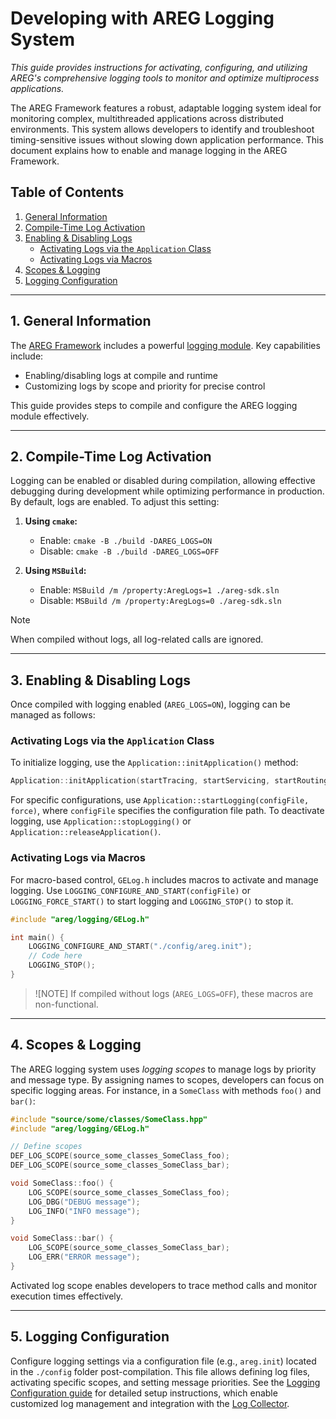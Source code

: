 ﻿# Developing with AREG Logging System

*This guide provides instructions for activating, configuring, and utilizing AREG's comprehensive logging tools to monitor and optimize multiprocess applications.*

The AREG Framework features a robust, adaptable logging system ideal for monitoring complex, multithreaded applications across distributed environments. This system allows developers to identify and troubleshoot timing-sensitive issues without slowing down application performance. This document explains how to enable and manage logging in the AREG Framework.

## Table of Contents

1. [General Information](#1-general-information)
2. [Compile-Time Log Activation](#2-compile-time-log-activation)
3. [Enabling \& Disabling Logs](#3-enabling--disabling-logs)
   - [Activating Logs via the `Application` Class](#activating-logs-via-the-application-class)
   - [Activating Logs via Macros](#activating-logs-via-macros)
4. [Scopes \& Logging](#4-scopes--logging)
5. [Logging Configuration](#5-logging-configuration)

---

## 1. General Information

The [AREG Framework](./../../framework/areg) includes a powerful [logging module](./../../framework/areg/logging). Key capabilities include:
   - Enabling/disabling logs at compile and runtime
   - Customizing logs by scope and priority for precise control

This guide provides steps to compile and configure the AREG logging module effectively.

---

## 2. Compile-Time Log Activation

Logging can be enabled or disabled during compilation, allowing effective debugging during development while optimizing performance in production. By default, logs are enabled. To adjust this setting:

1. **Using `cmake`:**
   - Enable: `cmake -B ./build -DAREG_LOGS=ON`
   - Disable: `cmake -B ./build -DAREG_LOGS=OFF`
   
2. **Using `MSBuild`:**
   - Enable: `MSBuild /m /property:AregLogs=1 ./areg-sdk.sln`
   - Disable: `MSBuild /m /property:AregLogs=0 ./areg-sdk.sln`

> [!NOTE]
> When compiled without logs, all log-related calls are ignored.

---

## 3. Enabling & Disabling Logs

Once compiled with logging enabled (`AREG_LOGS=ON`), logging can be managed as follows:

### Activating Logs via the `Application` Class

To initialize logging, use the `Application::initApplication()` method:

```cpp
Application::initApplication(startTracing, startServicing, startRouting, startTimer, startWatchdog, configFile, listener);
```

For specific configurations, use `Application::startLogging(configFile, force)`, where `configFile` specifies the configuration file path. To deactivate logging, use `Application::stopLogging()` or `Application::releaseApplication()`.

### Activating Logs via Macros

For macro-based control, `GELog.h` includes macros to activate and manage logging. Use `LOGGING_CONFIGURE_AND_START(configFile)` or `LOGGING_FORCE_START()` to start logging and `LOGGING_STOP()` to stop it.

```cpp
#include "areg/logging/GELog.h"

int main() {
    LOGGING_CONFIGURE_AND_START("./config/areg.init");
    // Code here
    LOGGING_STOP();
}
```

> ![NOTE]
> If compiled without logs (`AREG_LOGS=OFF`), these macros are non-functional.

---

## 4. Scopes & Logging

The AREG logging system uses *logging scopes* to manage logs by priority and message type. By assigning names to scopes, developers can focus on specific logging areas. For instance, in a `SomeClass` with methods `foo()` and `bar()`:

```cpp
#include "source/some/classes/SomeClass.hpp"
#include "areg/logging/GELog.h"

// Define scopes
DEF_LOG_SCOPE(source_some_classes_SomeClass_foo);
DEF_LOG_SCOPE(source_some_classes_SomeClass_bar);

void SomeClass::foo() {
    LOG_SCOPE(source_some_classes_SomeClass_foo);
    LOG_DBG("DEBUG message");
    LOG_INFO("INFO message");
}

void SomeClass::bar() {
    LOG_SCOPE(source_some_classes_SomeClass_bar);
    LOG_ERR("ERROR message");
}
```

Activated log scope enables developers to trace method calls and monitor execution times effectively.

---

## 5. Logging Configuration

Configure logging settings via a configuration file (e.g., `areg.init`) located in the `./config` folder post-compilation. This file allows defining log files, activating specific scopes, and setting message priorities. See the [Logging Configuration guide](./04a-logging-config.md) for detailed setup instructions, which enable customized log management and integration with the [Log Collector](./04d-logcollector.md).
